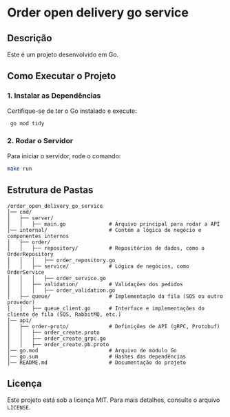 # Order open delivery go service

## Descrição
Este é um projeto desenvolvido em Go.

## Como Executar o Projeto

### 1. Instalar as Dependências
Certifique-se de ter o Go instalado e execute:
```sh
 go mod tidy
```

### 2. Rodar o Servidor
Para iniciar o servidor, rode o comando:
```sh
make run
```

## Estrutura de Pastas

```
/order_open_delivery_go_service
│── cmd/                         
│   ├── server/                 
│   │   ├── main.go              # Arquivo principal para rodar a API
│── internal/                    # Contém a lógica de negócio e componentes internos
│   ├── order/                   
│   │   ├── repository/          # Repositórios de dados, como o OrderRepository
│   │   │   ├── order_repository.go
│   │   ├── service/             # Lógica de negócios, como OrderService
│   │   │   ├── order_service.go
│   │   ├── validation/          # Validações dos pedidos
│   │   │   ├── order_validation.go
│   ├── queue/                   # Implementação da fila (SQS ou outro provedor)
│   │   ├── queue_client.go      # Interface e implementações do cliente de fila (SQS, RabbitMQ, etc.)
│── api/                         
│   ├── order-proto/             # Definições de API (gRPC, Protobuf)
│   │   ├── order_create.proto
│   │   ├── order_create_grpc.go
│   │   ├── order_create.pb.proto
│── go.mod                       # Arquivo de módulo Go
│── go.sum                       # Hashes das dependências
│── README.md                    # Documentação do projeto

```

## Licença
Este projeto está sob a licença MIT. Para mais detalhes, consulte o arquivo `LICENSE`.


